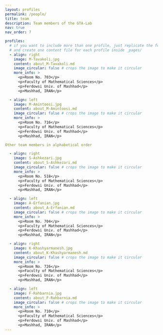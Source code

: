 ```yaml
---
layout: profiles
permalink: /people/
title: team
description: Team members of the GTA-Lab
nav: true
nav_order: 7

profiles:
  # if you want to include more than one profile, just replicate the following block
  # and create one content file for each profile inside _pages/
  - align: right
    image: M-Tavakoli.jpg
    content: about_M-Tavakoli.md
    image_circular: false # crops the image to make it circular
    more_info: >
      <p>Room No. 703</p>
      <p>Faculty of Mathematical Sciences</p>
      <p>Ferdowsi Univ. of Mashhad</p>
      <p>Mashhad, IRAN</p>

  - align: left
    image: M-Amintoosi.jpg
    content: about_M-Amintoosi.md
    image_circular: false # crops the image to make it circular
    more_info: >
      <p>Room No. 716</p>
      <p>Faculty of Mathematical Sciences</p>
      <p>Ferdowsi Univ. of Mashhad</p>
      <p>Mashhad, IRAN</p>

Other team members in alphabetical order

  - align: right
    image: S-Ashkezari.jpg
    content: about_S-Ashkezari.md
    image_circular: false # crops the image to make it circular
    more_info: >
      <p>Room No. 518</p>
      <p>Faculty of Mathematical Sciences</p>
      <p>Ferdowsi Univ. of Mashhad</p>
      <p>Mashhad, IRAN</p>

  - align: left
    image: A-Erfanian.jpg
    content: about_A-Erfanian.md
    image_circular: false # crops the image to make it circular
    more_info: >
      <p>Room No. 704</p>
      <p>Faculty of Mathematical Sciences</p>
      <p>Ferdowsi Univ. of Mashhad</p>
      <p>Mashhad, IRAN</p>

  - align: right
    image: K-Khashyarmanesh.jpg
    content: about_K-Khashyarmanesh.md
    image_circular: false # crops the image to make it circular
    more_info: >
      <p>Room No. 726</p>
      <p>Faculty of Mathematical Sciences</p>
      <p>Ferdowsi Univ. of Mashhad</p>
      <p>Mashhad, IRAN</p>

  - align: left
    image: F-Rahbarnia.jpg
    content: about_F-Rahbarnia.md
    image_circular: false # crops the image to make it circular
    more_info: >
      <p>Room No. 710</p>
      <p>Faculty of Mathematical Sciences</p>
      <p>Ferdowsi Univ. of Mashhad</p>
      <p>Mashhad, IRAN</p>
---
```

